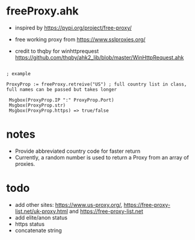 # freeProxy.ahk

- inspired by https://pypi.org/project/free-proxy/

- free working proxy from https://www.sslproxies.org/

- credit to thqby for winhttprequest https://github.com/thqby/ahk2_lib/blob/master/WinHttpRequest.ahk

```autohotkey

; example

ProxyProp := freeProxy.retreive("US") ; full country list in class, full names can be passed but takes longer

 Msgbox(ProxyProp.IP ":" ProxyProp.Port)
 Msgbox(ProxyProp.str)
 Msgbox(ProxyProp.https) => true/false

```
# notes

- Provide abbreviated country code for faster return
- Currently, a random number is used to return a Proxy from an array of proxies. 
 

# todo 

- add other sites: https://www.us-proxy.org/, https://free-proxy-list.net/uk-proxy.html and https://free-proxy-list.net 
- add elite/anon status
- https status
- concatenate string
